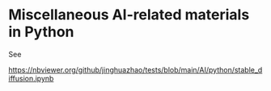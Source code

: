 # Miscellaneous AI-related materials in Python

See

<https://nbviewer.org/github/jinghuazhao/tests/blob/main/AI/python/stable_diffusion.ipynb>
